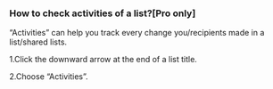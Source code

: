 ### How to check activities of a list?[Pro only]

“Activities” can help you track every change you/recipients made in a list/shared lists. 

1.Click the downward arrow at the end of a list title. 

2.Choose “Activities”.

